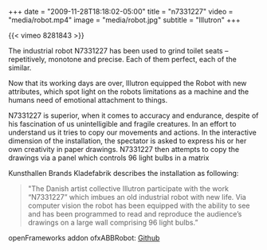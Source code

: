 +++
date = "2009-11-28T18:18:02-05:00"
title = "n7331227"
video = "media/robot.mp4"
image = "media/robot.jpg"
subtitle = "Illutron"
+++

{{< vimeo 8281843 >}}

The industrial robot N7331227 has been used to grind toilet seats – repetitively, monotone and precise. Each of them perfect, each of the similar.

Now that its working days are over, Illutron equipped the Robot with new attributes, which spot light on the robots limitations as a machine and the humans need of emotional attachment to things.

N7331227 is superior, when it comes to accuracy and endurance, despite of his fascination of us unintelligible and fragile creatures. In an effort to understand us it tries to copy our movements and actions. In the interactive dimension of the installation, the spectator is asked to express his or her own creativity in paper drawings. N7331227 then attempts to copy the drawings via a panel which controls 96 light bulbs in a matrix

Kunsthallen Brands Kladefabrik describes the installation as following:

> "The Danish artist collective Illutron participate with the work “N7331227” which imbues an old industrial robot with new life. Via computer vision the robot has been equipped with the ability to see and has been programmed to read and reproduce the audience’s drawings on a large wall comprising 96 light bulbs.”

openFrameworks addon ofxABBRobot: [Github](https://github.com/Illutron/ofxABBRobot)